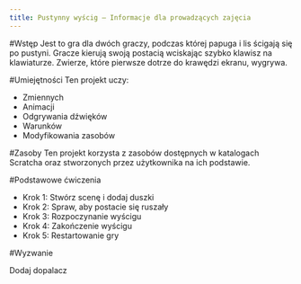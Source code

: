 ```yaml
---
title: Pustynny wyścig — Informacje dla prowadzących zajęcia
---
```


#Wstęp
Jest to gra dla dwóch graczy, podczas której papuga i lis ścigają się po pustyni. Gracze kierują swoją postacią wciskając szybko klawisz na klawiaturze. Zwierze, które pierwsze dotrze do krawędzi ekranu, wygrywa.

#Umiejętności
Ten projekt uczy: 

* Zmiennych
* Animacji
* Odgrywania dźwięków
* Warunków
* Modyfikowania zasobów

#Zasoby
Ten projekt korzysta z zasobów dostępnych w katalogach Scratcha oraz stworzonych przez użytkownika na ich podstawie.

#Podstawowe ćwiczenia

* Krok 1: Stwórz scenę i dodaj duszki
* Krok 2: Spraw, aby postacie się ruszały
* Krok 3: Rozpoczynanie wyścigu
* Krok 4: Zakończenie wyścigu
* Krok 5: Restartowanie gry

#Wyzwanie 

Dodaj dopalacz
